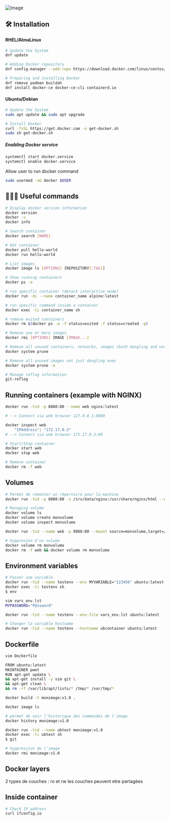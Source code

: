 ![Image](https://upload.wikimedia.org/wikipedia/commons/thumb/4/4e/Docker_%28container_engine%29_logo.svg/langfr-290px-Docker_%28container_engine%29_logo.svg.png)

## 🛠️ Installation  

#### RHEL/AlmaLinux

```bash
# Update the System
dnf update

# Adding Docker repository
dnf config-manager --add-repo https://download.docker.com/linux/centos/docker-ce.repo

# Preparing and installing Docker
dnf remove podman buildah
dnf install docker-ce docker-ce-cli containerd.io
```
#### Ubuntu/Debian

```bash
# Update the System
sudo apt update && sudo apt upgrade

# Install Docker
curl -fsSL https://get.docker.com -o get-docker.sh
sudo sh get-docker.sh
```

##### Enabling Docker service
```bash
systemctl start docker.service
systemctl enable docker.service
```

Allow user to run docker command

```bash
sudo usermod -aG docker $USER
```


## 🧑🏻‍💻 Useful commands
```bash
# Display docker version information
docker version
docker -v
docker info

# Search container
docker search [NAME]

# Get container
docker pull hello-world     
docker run hello-world

# List images
docker image ls [OPTIONS] [REPOSITORY[:TAG]]

# Show running containers
docker ps -a 

# run specific container (detach interactive mode)
docker run -di --name container_name alpine:latest

# run specific command inside a container 
docker exec -ti container_name sh

# remove exited containers
docker rm $(docker ps -a -f status=exited -f status=created -q)

# Remove one or more images
docker rmi [OPTIONS] IMAGE [IMAGE...]

# Remove all unused containers, networks, images (both dangling and unreferenced), and optionally, volumes.
docker system prune

# Remove all unused images not just dangling ones
docker system prune -a

# Manage reflog information
git-reflog

```

## Running containers (example with NGINX)
```bash
docker run -tid -p 8080:80 --name web nginx:latest

# --> Connect via web browser 127.0.0.1:8080

docker inspect web
    "IPAddress": "172.17.0.3"
# --> Connect via web browser 172.17.0.3:80

# Start/Stop container
docker start web
docker stop web

# Remove container
docker rm -f web
```

## Volumes

```bash
# Permet de remonter un répertoire pour la machine
docker run -tid -p 8080:80 -v /srv/data/nginx:/usr/share/nginx/html --name web nginx:latest

# Managing volume
docker volume ls
docker volume create monvolume
docker volume inspect monvolume

docker run -tid --name web -p 8088:80 --mount source=monvolume,target=/usr/share/nginx/html nginx:latest

# Suppresion d'un volume
docker volume rm monvolume
docker rm -f web && docker volume rm monvolume
```

## Environment variables

```bash
# Passer une variable
docker run -tid --name testenv --env MYVARIABLE="123456" ubuntu:latest
docker exec -ti testenv sh
$ env

vim vars_env.lst
MYPASSWORD="P@ssword"

docker run -tid --name testenv --env-file vars_env.lst ubuntu:latest

# Changer la variable hostname
docker run -tid --name testenv --hostname ubcontainer ubuntu:latest
```

## Dockerfile

```bash
vim Dockerfile

FROM ubuntu:latest
MAINTAINER pwet
RUN apt-get update \
&& apt-get install -y vim git \
&& apt-get clean \
&& rm -rf /var/lib/apt/lists/* /tmp/* /var/tmp/*

docker build -t monimage:v1.0 .

docker image ls

# permet de voir l'historique des commandes de l'image
docker history monimage:v1.0

docker run -tid --name ubtest monimage:v1.0
docker exec -ti ubtest sh
$ git

# Suppression de l'image
docker rmi monimage:v1.0
```

## Docker layers

2 types de couches : ro et rw
les couches peuvent etre partagées


## Inside container 
```bash
# Check IP address
curl ifconfig.io
```
